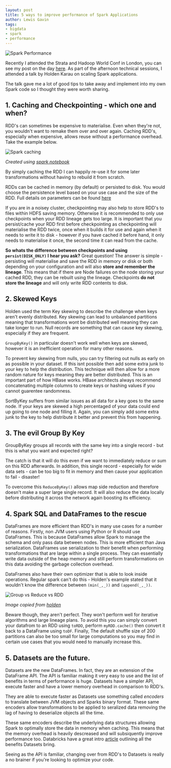 ```yaml
---
layout: post
title: 5 ways to improve performance of Spark Applications
author: Lewis Gavin
tags:
- bigdata
- spark
- performance
---
```


![Spark Performance](../images/sparkperf.jp2)

Recently I attended the Strata and Hadoop World Conf in London, you can see my post on the day [here](http://www.lewisgavin.co.uk/Strata-Hadoop/). As part of the afternoon technical sessions, I attended a talk by Holden Karau on scaling Spark applications. 

The talk gave me a lot of good tips to take away and implement into my own Spark code so I thought they were worth sharing. 

## 1. Caching and Checkpointing -  which one and when? 

RDD's can sometimes be expensive to materialise. Even when they're not, you wouldn't want to remake them over and over again. Caching RDD's, especially when expensive, allows reuse without a performance overhead. Take the example below. 

![Spark caching](../images/spark-notebook-cache.jp2)


*Created using [spark notebook](http://spark-notebook.io/)*

By simply caching the RDD I can happily re-use it for some later transformations without having to rebuild it from scratch. 

RDDs can be cached in memory (by default) or persisted to disk. You would choose the persistence level based on your use case and the size of the RDD. Full details on parameters can be found [here](http://spark.apache.org/docs/latest/programming-guide.html#rdd-persistence)

If you are in a noisey cluster, checkpointing may also help to store RDD's to files within HDFS saving memory. Otherwise it is recommended to only use checkpoints when your RDD lineage gets too large. 
It is important that you persist/cache your RDD first before checkpointing as checkpointing will materialise the RDD twice, once when it builds it for use and again when it needs to write it to disk - however if you have cached it before hand, it only needs to materialise it once, the second time it can read from the cache.

**So whats the difference between checkpoints and using `persist(DISK_ONLY)` I hear you ask?**
Great question! The answer is simple - persisting will materialise and save the RDD in memory or disk or both depending on your configuration and will also **store and remember the lineage**. 
This means that if there are Node failures on the node storing your cached RDD, they can be rebuilt using the lineage. Checkpoints **do not store the lineage** and will only write RDD contents to disk.

## 2. Skewed Keys 

Holden used the term Key skewing to describe the challenge when keys aren't evenly distributed. Key skewing can lead to unbalanced partitions meaning that transformations wont be distributed well meaning they can take longer to run. Null records are something that can cause key skewing, especially if they are frequent. 

`GroupByKey()` in particular doesn't work well when keys are skewed, however it is an inefficient operation for many other reasons. 

To prevent key skewing from nulls, you can try filtering out nulls as early on as possible in your dataset. If this isnt possible then add some extra junk to your key to help the distribution. This technique will then allow for a more random nature for keys meaning they are better distributed. This is an important part of how HBase works. HBase architects always recommend concatenating multiple columns to create keys or hashing values if you cannot guarentee randomness. 

SortByKey suffers from similar issues as all data for a key goes to the same node. If your keys are skewed a high percentaged of your data could end up going to one node and filling it. Again, you can simply add some extra junk to the key to help distribute it better and prevent this from happening.

## 3. The evil Group By Key

GroupByKey groups all records with the same key into a single record - but this is what you want and expected right?

The catch is that it will do this even if we want to immediately reduce or sum on this RDD afterwards. In addition, this single record - especially for wide data sets - can be too big to fit in memory and then cause your application to fail - disaster! 

To overcome this `ReduceByKey()` allows map side reduction and therefore doesn't make a super large single record. It will also reduce the data locally before distributing it across the network again boosting its efficiency.


## 4. Spark SQL and DataFrames to the rescue

DataFrames are more efficient than RDD's in many use cases for a number of reasons. Firstly, non JVM users using Python or R should use DataFrames. This is because DataFrames allow Spark to manage the schema and only pass data between nodes. This is more efficient than Java serialization. DataFrames use serialization to their benefit when performing transformations that are large within a single process. They can essentially write data outside of the heap memory and still perform transformations on this data avoiding the garbage collection overhead.

DataFrames also have their own optimizer that is able to look inside operations. Regular spark can't do this - Holden's example stated that it wouldn't know the difference between `(min(_,_))` and `(append(_,_))`. 

![Group vs Reduce vs RDD](../images/reducevsgroup.jp2)

*Image copied from [holden](http://www.slideshare.net/hkarau/beyond-shuffling-strata-london-2016)*

Beware though, they aren't perfect. They won't perform well for iterative algorithms and large lineage plans. To avoid this you can simply convert your datafrom to an RDD using `toRDD`, perform `myRDD.cache()` then convert it back to a DataFrame using `toDF`. Finally, The default shuffle size of 200 partitions can also be too small for large computations so you may find in certain use cases that you would need to manually increase this.

## 5. Datasets are the future. 

Datasets are the new DataFrames. In fact, they are an extension of the DataFrame API. The API is familiar making it very easy to use and the list of benefits in terms of performance is huge. Datasets have a simpler API, execute faster and have a lower memory overhead in comparison to RDD's. 

They are able to execute faster as Datasets use something called *encoders* to translate between JVM objects and Sparks binary format. These same encoders allow transformations to be applied to seralized data removing the lag of having to deserialize objects all the time. 

These same encoders describe the underlying data structures allowing Spark to optimally store the data in memory when caching. This means that the memory overhead is heavily descreased and will subsiquently improve performance too. Databricks have a great intro [article](https://databricks.com/blog/2016/01/04/introducing-apache-spark-datasets.html) outlining all the benefits Datasets bring.

Seeing as the API is familiar, changing over from RDD's to Datasets is really a no brainer if you're looking to optimize your code.
